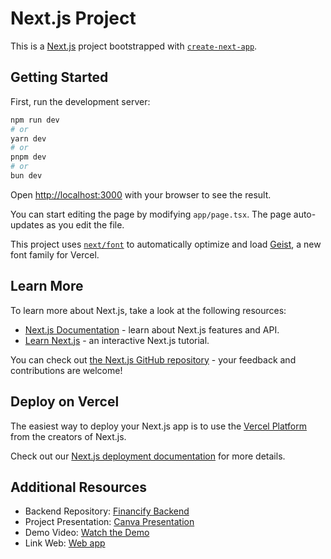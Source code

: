 # Next.js Project

This is a [Next.js](https://nextjs.org) project bootstrapped with [`create-next-app`](https://nextjs.org/docs/app/api-reference/cli/create-next-app).

## Getting Started

First, run the development server:

```bash
npm run dev
# or
yarn dev
# or
pnpm dev
# or
bun dev
```

Open [http://localhost:3000](http://localhost:3000) with your browser to see the result.

You can start editing the page by modifying `app/page.tsx`. The page auto-updates as you edit the file.

This project uses [`next/font`](https://nextjs.org/docs/app/building-your-application/optimizing/fonts) to automatically optimize and load [Geist](https://vercel.com/font), a new font family for Vercel.

## Learn More

To learn more about Next.js, take a look at the following resources:

- [Next.js Documentation](https://nextjs.org/docs) - learn about Next.js features and API.
- [Learn Next.js](https://nextjs.org/learn) - an interactive Next.js tutorial.

You can check out [the Next.js GitHub repository](https://github.com/vercel/next.js) - your feedback and contributions are welcome!

## Deploy on Vercel

The easiest way to deploy your Next.js app is to use the [Vercel Platform](https://vercel.com/new?utm_medium=default-template&filter=next.js&utm_source=create-next-app&utm_campaign=create-next-app-readme) from the creators of Next.js.

Check out our [Next.js deployment documentation](https://nextjs.org/docs/app/building-your-application/deploying) for more details.

## Additional Resources

- Backend Repository: [Financify Backend](https://github.com/difz/Financify-Backend.git)
- Project Presentation: [Canva Presentation](https://www.canva.com/design/DAGRuLU8kSo/P-5m79sNPlD04lnjYX4low/edit?utm_content=DAGRuLU8kSo&utm_campaign=designshare&utm_medium=link2&utm_source=sharebutton)
- Demo Video: [Watch the Demo](https://drive.google.com/file/d/1YWVfx1vu7Eq7F4FhkkRrAovn9E_D4_hQ/view?usp=sharing)
- Link Web: [Web app](finalpawfe-8ih03wrja-farhanar09s-projects.vercel.app)
